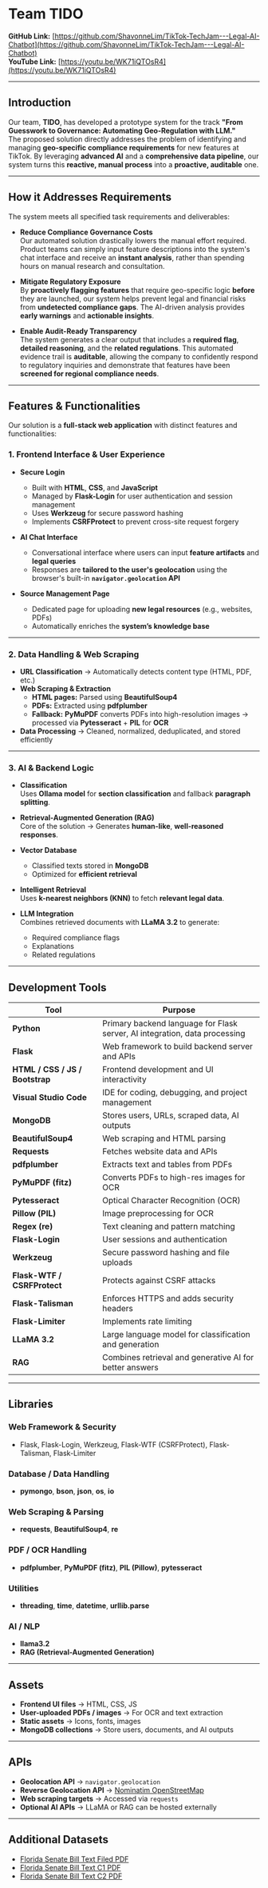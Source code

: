 # Team TIDO

**GitHub Link:** [https://github.com/ShavonneLim/TikTok-TechJam---Legal-AI-Chatbot](https://github.com/ShavonneLim/TikTok-TechJam---Legal-AI-Chatbot)  
**YouTube Link:** [https://youtu.be/WK71iQTOsR4](https://youtu.be/WK71iQTOsR4)

---

## Introduction
Our team, **TIDO**, has developed a prototype system for the track **"From Guesswork to Governance: Automating Geo-Regulation with LLM."**  
The proposed solution directly addresses the problem of identifying and managing **geo-specific compliance requirements** for new features at TikTok. By leveraging **advanced AI** and a **comprehensive data pipeline**, our system turns this **reactive, manual process** into a **proactive, auditable** one.

---

## How it Addresses Requirements
The system meets all specified task requirements and deliverables:

- **Reduce Compliance Governance Costs**  
  Our automated solution drastically lowers the manual effort required. Product teams can simply input feature descriptions into the system's chat interface and receive an **instant analysis**, rather than spending hours on manual research and consultation.

- **Mitigate Regulatory Exposure**  
  By **proactively flagging features** that require geo-specific logic **before** they are launched, our system helps prevent legal and financial risks from **undetected compliance gaps**. The AI-driven analysis provides **early warnings** and **actionable insights**.

- **Enable Audit-Ready Transparency**  
  The system generates a clear output that includes a **required flag**, **detailed reasoning**, and the **related regulations**. This automated evidence trail is **auditable**, allowing the company to confidently respond to regulatory inquiries and demonstrate that features have been **screened for regional compliance needs**.

---

## Features & Functionalities
Our solution is a **full-stack web application** with distinct features and functionalities:

### 1. Frontend Interface & User Experience
- **Secure Login**  
  - Built with **HTML**, **CSS**, and **JavaScript**
  - Managed by **Flask-Login** for user authentication and session management
  - Uses **Werkzeug** for secure password hashing  
  - Implements **CSRFProtect** to prevent cross-site request forgery

- **AI Chat Interface**  
  - Conversational interface where users can input **feature artifacts** and **legal queries**
  - Responses are **tailored to the user's geolocation** using the browser's built-in **`navigator.geolocation` API**

- **Source Management Page**  
  - Dedicated page for uploading **new legal resources** (e.g., websites, PDFs)
  - Automatically enriches the **system’s knowledge base**

---

### 2. Data Handling & Web Scraping
- **URL Classification** → Automatically detects content type (HTML, PDF, etc.)
- **Web Scraping & Extraction**
  - **HTML pages:** Parsed using **BeautifulSoup4**
  - **PDFs:** Extracted using **pdfplumber**
  - **Fallback:** **PyMuPDF** converts PDFs into high-resolution images → processed via **Pytesseract** + **PIL** for **OCR**
- **Data Processing** → Cleaned, normalized, deduplicated, and stored efficiently

---

### 3. AI & Backend Logic
- **Classification**  
  Uses **Ollama model** for **section classification** and fallback **paragraph splitting**.
  
- **Retrieval-Augmented Generation (RAG)**  
  Core of the solution → Generates **human-like**, **well-reasoned responses**.

- **Vector Database**  
  - Classified texts stored in **MongoDB**
  - Optimized for **efficient retrieval**

- **Intelligent Retrieval**  
  Uses **k-nearest neighbors (KNN)** to fetch **relevant legal data**.

- **LLM Integration**  
  Combines retrieved documents with **LLaMA 3.2** to generate:
  - Required compliance flags
  - Explanations
  - Related regulations

---

## Development Tools

| **Tool**              | **Purpose**                                                                 |
|------------------------|-----------------------------------------------------------------------------|
| **Python**            | Primary backend language for Flask server, AI integration, data processing   |
| **Flask**             | Web framework to build backend server and APIs                              |
| **HTML / CSS / JS / Bootstrap** | Frontend development and UI interactivity                           |
| **Visual Studio Code** | IDE for coding, debugging, and project management                           |
| **MongoDB**           | Stores users, URLs, scraped data, AI outputs                                 |
| **BeautifulSoup4**    | Web scraping and HTML parsing                                               |
| **Requests**          | Fetches website data and APIs                                               |
| **pdfplumber**        | Extracts text and tables from PDFs                                          |
| **PyMuPDF (fitz)**    | Converts PDFs to high-res images for OCR                                    |
| **Pytesseract**       | Optical Character Recognition (OCR)                                         |
| **Pillow (PIL)**      | Image preprocessing for OCR                                                 |
| **Regex (re)**        | Text cleaning and pattern matching                                          |
| **Flask-Login**       | User sessions and authentication                                            |
| **Werkzeug**          | Secure password hashing and file uploads                                   |
| **Flask-WTF / CSRFProtect** | Protects against CSRF attacks                                        |
| **Flask-Talisman**    | Enforces HTTPS and adds security headers                                    |
| **Flask-Limiter**     | Implements rate limiting                                                    |
| **LLaMA 3.2**         | Large language model for classification and generation                      |
| **RAG**               | Combines retrieval and generative AI for better answers                     |

---

## Libraries

### Web Framework & Security
- Flask, Flask-Login, Werkzeug, Flask-WTF (CSRFProtect), Flask-Talisman, Flask-Limiter

### Database / Data Handling
- **pymongo**, **bson**, **json**, **os**, **io**

### Web Scraping & Parsing
- **requests**, **BeautifulSoup4**, **re**

### PDF / OCR Handling
- **pdfplumber**, **PyMuPDF (fitz)**, **PIL (Pillow)**, **pytesseract**

### Utilities
- **threading**, **time**, **datetime**, **urllib.parse**

### AI / NLP
- **llama3.2**
- **RAG (Retrieval-Augmented Generation)**

---

## Assets
- **Frontend UI files** → HTML, CSS, JS  
- **User-uploaded PDFs / images** → For OCR and text extraction  
- **Static assets** → Icons, fonts, images  
- **MongoDB collections** → Store users, documents, and AI outputs  

---

## APIs
- **Geolocation API** → `navigator.geolocation`  
- **Reverse Geolocation API** → [Nominatim OpenStreetMap](https://nominatim.openstreetmap.org)  
- **Web scraping targets** → Accessed via `requests`  
- **Optional AI APIs** → LLaMA or RAG can be hosted externally

---

## Additional Datasets
- [Florida Senate Bill Text Filed PDF](https://www.flsenate.gov/Session/Bill/2024/3/BillText/Filed/PDF)  
- [Florida Senate Bill Text C1 PDF](https://www.flsenate.gov/Session/Bill/2024/3/BillText/c1/PDF)  
- [Florida Senate Bill Text C2 PDF](https://www.flsenate.gov/Session/Bill/2024/3/BillText/c2/PDF)

